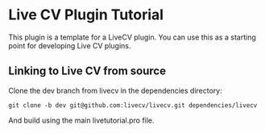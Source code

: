 # Live CV Plugin Tutorial

This plugin is a template for a LiveCV plugin. You can use this as a starting point for developing Live CV plugins.

## Linking to Live CV from source

Clone the dev branch from livecv in the dependencies directory:

```
git clone -b dev git@github.com:livecv/livecv.git dependencies/livecv
```

And build using the main livetutorial.pro file.
